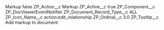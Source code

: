 <?xml version="1.0" encoding="UTF-8"?>
<CustomMetadata xmlns="http://soap.sforce.com/2006/04/metadata" xmlns:xsi="http://www.w3.org/2001/XMLSchema-instance" xmlns:xsd="http://www.w3.org/2001/XMLSchema">
    <label>Markup</label>
    <protected>false</protected>
    <values>
        <field>ZP_Action__c</field>
        <value xsi:type="xsd:string">Markup</value>
    </values>
    <values>
        <field>ZP_Active__c</field>
        <value xsi:type="xsd:boolean">true</value>
    </values>
    <values>
        <field>ZP_Component__c</field>
        <value xsi:type="xsd:string">ZP_DocViewerEventNotifier</value>
    </values>
    <values>
        <field>ZP_Document_Record_Type__c</field>
        <value xsi:type="xsd:string">ALL</value>
    </values>
    <values>
        <field>ZP_Icon_Name__c</field>
        <value xsi:type="xsd:string">action:edit_relationship</value>
    </values>
    <values>
        <field>ZP_Ordinal__c</field>
        <value xsi:type="xsd:double">3.0</value>
    </values>
    <values>
        <field>ZP_Tooltip__c</field>
        <value xsi:type="xsd:string">Add markup to document</value>
    </values>
</CustomMetadata>
